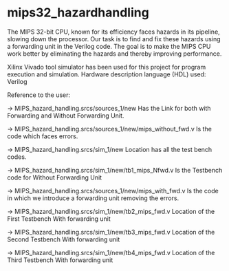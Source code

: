 # mips32_hazardhandling
The MIPS 32-bit CPU, known for its efficiency faces hazards in its pipeline, slowing down the processor. Our task is to find and fix these hazards using a forwarding unit in the Verilog code. The goal is to make the MIPS CPU work better by eliminating the hazards and thereby improving performance. 

Xilinx Vivado tool simulator has been used for this project for program execution and simulation. 
Hardware description language (HDL) used: Verilog

Reference to the user:

-> MIPS_hazard_handling.srcs/sources_1/new
Has the Link for both with Forwarding and Without Forwarding Unit.

-> MIPS_hazard_handling.srcs/sources_1/new/mips_without_fwd.v
Is the code which faces errors.

-> MIPS_hazard_handling.srcs/sim_1/new
Location has all the test bench codes.

-> MIPS_hazard_handling.srcs/sim_1/new/tb1_mips_Nfwd.v
Is the Testbench code for Without Forwarding Unit

-> MIPS_hazard_handling.srcs/sources_1/new/mips_with_fwd.v
Is the code in which we introduce a forwarding unit removing the errors.

-> MIPS_hazard_handling.srcs/sim_1/new/tb2_mips_fwd.v
Location of the First Testbench With forwarding unit

-> MIPS_hazard_handling.srcs/sim_1/new/tb3_mips_fwd.v
Location of the Second Testbench With forwarding unit

-> MIPS_hazard_handling.srcs/sim_1/new/tb4_mips_fwd.v
Location of the Third Testbench With forwarding unit
